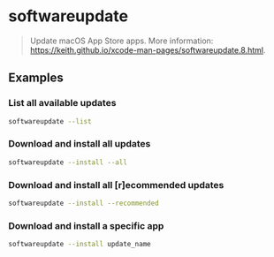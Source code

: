 # softwareupdate

> Update macOS App Store apps. More information: <https://keith.github.io/xcode-man-pages/softwareupdate.8.html>.

## Examples

### List all available updates

```bash
softwareupdate --list
```

### Download and install all updates

```bash
softwareupdate --install --all
```

### Download and install all [r]ecommended updates

```bash
softwareupdate --install --recommended
```

### Download and install a specific app

```bash
softwareupdate --install update_name
```
